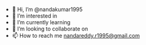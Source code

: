- 👋 Hi, I’m @nandakumar1995
- 👀 I’m interested in 
- 🌱 I’m currently learning 
- 💞️ I’m looking to collaborate on 
- 📫 How to reach me nandareddy.r1995@gmail.com

<!---
nandakumar1995/nandakumar1995 is a ✨ special ✨ repository because its `README.md` (this file) appears on your GitHub profile.
You can click the Preview link to take a look at your changes.
--->
